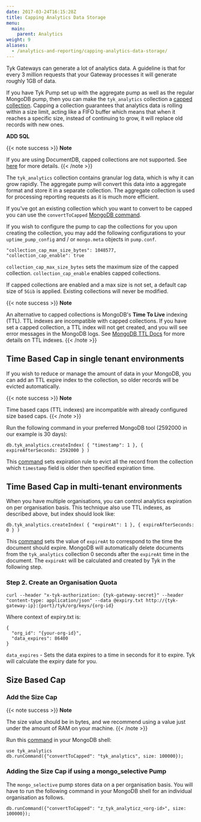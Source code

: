 ```yaml
---
date: 2017-03-24T16:15:28Z
title: Capping Analytics Data Storage
menu:
  main:
    parent: Analytics
weight: 9 
aliases:
  - /analytics-and-reporting/capping-analytics-data-storage/
---
```


Tyk Gateways can generate a lot of analytics data. A guideline is that for every 3 million requests that your Gateway processes it will generate roughly 1GB of data.

If you have Tyk Pump set up with the aggregate pump as well as the regular MongoDB pump, then you can make the `tyk_analytics` collection a [capped collection](https://docs.mongodb.com/manual/core/capped-collections/). Capping a collection guarantees that analytics data is rolling within a size limit, acting like a FIFO buffer which means that when it reaches a specific size, instead of continuing to grow, it will replace old records with new ones.

**ADD SQL**

{{< note success >}}
**Note**  

If you are using DocumentDB, capped collections are not supported. See [here](https://docs.aws.amazon.com/documentdb/latest/developerguide/mongo-apis.html) for more details.
{{< /note >}}

The `tyk_analytics` collection contains granular log data, which is why it can grow rapidly. The aggregate pump will convert this data into a aggregate format and store it in a separate collection. The aggregate collection is used for processing reporting requests as it is much more efficient.

If you've got an existing collection which you want to convert to be capped you can use the `convertToCapped` [MongoDB command](https://docs.mongodb.com/manual/reference/command/convertToCapped/).

If you wish to configure the pump to cap the collections for you upon creating the collection, you may add the following
configurations to your `uptime_pump_config` and / or `mongo.meta` objects in `pump.conf`.

```
"collection_cap_max_size_bytes": 1048577,
"collection_cap_enable": true
```

`collection_cap_max_size_bytes` sets the maximum size of the capped collection.
`collection_cap_enable` enables capped collections.

If capped collections are enabled and a max size is not set, a default cap size of `5Gib` is applied. 
Existing collections will never be modified.

{{< note success >}}
**Note**  

An alternative to capped collections is MongoDB's **Time To Live** indexing (TTL). TTL indexes are incompatible with capped collections. If you have set a capped collection, a TTL index will not get created, and you will see error messages in the MongoDB logs. See [MongoDB TTL Docs](https://docs.mongodb.com/manual/tutorial/expire-data/) for more details on TTL indexes.
{{< /note >}}


## Time Based Cap in single tenant environments

If you wish to reduce or manage the amount of data in your MongoDB, you can  add an TTL expire index to the collection, so older records will be evicted automatically. 

{{< note success >}}
**Note**  

Time based caps (TTL indexes) are incompatible with already configured size based caps.
{{< /note >}}


Run the following command in your preferred MongoDB tool (2592000 in our example is 30 days):

```{.copyWrapper}
db.tyk_analytics.createIndex( { "timestamp": 1 }, { expireAfterSeconds: 2592000 } )
```
This [command](https://docs.mongodb.com/manual/tutorial/expire-data/#expire-documents-at-a-specific-clock-time) sets expiration rule to evict all the record from the collection which `timestamp` field is older then specified expiration time.

## Time Based Cap in multi-tenant environments
When you have multiple organisations, you can control analytics expiration on per organisation basis.
This technique also use TTL indexes, as described above, but index should look like:

```{.copyWrapper}
db.tyk_analytics.createIndex( { "expireAt": 1 }, { expireAfterSeconds: 0 } )
```

This [command](https://docs.mongodb.com/manual/tutorial/expire-data/#expire-documents-at-a-specific-clock-time) sets the value of `expireAt` to correspond to the time the document should expire. MongoDB will automatically delete documents from the `tyk_analytics` collection 0 seconds after the `expireAt` time in the document. The `expireAt` will be calculated and created by Tyk in the following step.

### Step 2. Create an Organisation Quota

```{.copyWrapper}
curl --header "x-tyk-authorization: {tyk-gateway-secret}" --header "content-type: application/json" --data @expiry.txt http://{tyk-gateway-ip}:{port}/tyk/org/keys/{org-id}
```

Where context of expiry.txt is:

```{.json}
{
  "org_id": "{your-org-id}",
  "data_expires": 86400
}
```

`data_expires` - Sets the data expires to a time in seconds for it to expire. Tyk will calculate the expiry date for you.


## Size Based Cap

### Add the Size Cap

{{< note success >}}
**Note**  

The size value should be in bytes, and we recommend using a value just under the amount of RAM on your machine.
{{< /note >}}



Run this [command](https://docs.mongodb.com/manual/reference/command/convertToCapped/) in your MongoDB shell:


```{.copyWrapper}
use tyk_analytics
db.runCommand({"convertToCapped": "tyk_analytics", size: 100000});
```

### Adding the Size Cap if using a mongo_selective Pump

The `mongo_selective` pump stores data on a per organisation basis. You will have to run the following command in your MongoDB shell for an individual organisation as follows.


```{.copyWrapper}
db.runCommand({"convertToCapped": "z_tyk_analyticz_<org-id>", size: 100000});
```
